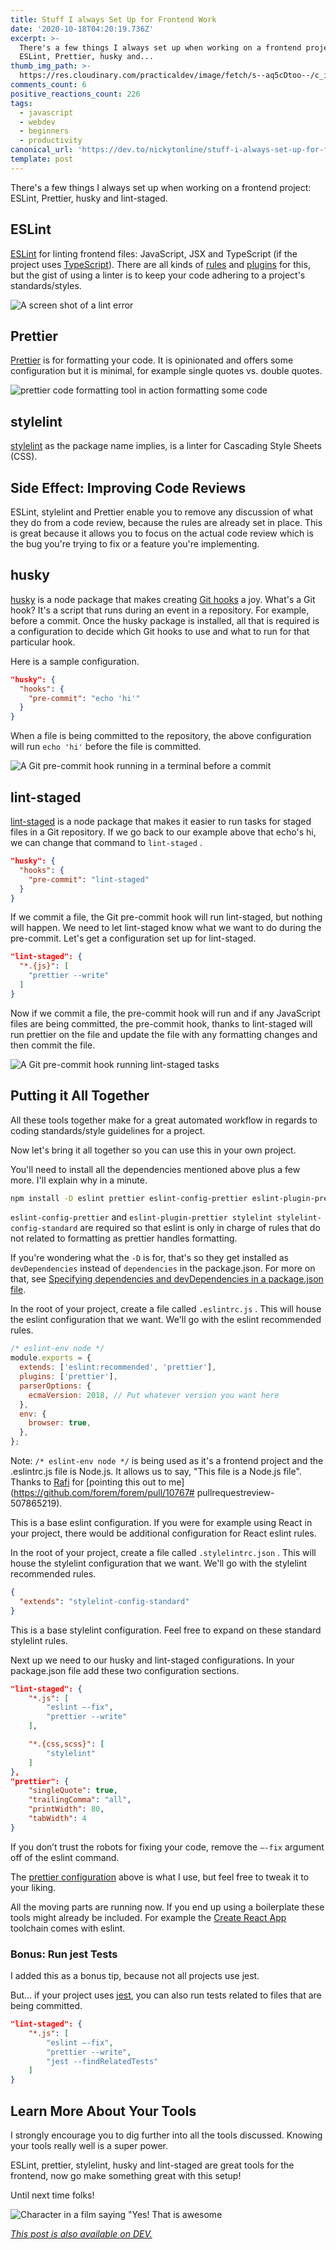 ```yaml
---
title: Stuff I always Set Up for Frontend Work
date: '2020-10-18T04:20:19.736Z'
excerpt: >-
  There's a few things I always set up when working on a frontend project:
  ESLint, Prettier, husky and...
thumb_img_path: >-
  https://res.cloudinary.com/practicaldev/image/fetch/s--aq5cDtoo--/c_imagga_scale,f_auto,fl_progressive,h_420,q_auto,w_1000/https://dev-to-uploads.s3.amazonaws.com/i/olzaevg5khtiad835vke.png
comments_count: 6
positive_reactions_count: 226
tags:
  - javascript
  - webdev
  - beginners
  - productivity
canonical_url: 'https://dev.to/nickytonline/stuff-i-always-set-up-for-frontend-work-56h2'
template: post
---
```

There's a few things I always set up when working on a frontend project: ESLint, Prettier, husky and lint-staged.

## ESLint

[ESLint](https://eslint.org) for linting frontend files: JavaScript, JSX and TypeScript (if the project uses [TypeScript](https://dev.to/nickytonline/why-you-might-want-to-consider-using-typescript-6j3)). There are all kinds of [rules](https://eslint.org/docs/rules/) and [plugins](https://eslint.org/docs/developer-guide/working-with-plugins) for this, but the gist of using a linter is to keep your code adhering to a project's standards/styles.

![A screen shot of a lint error](https://dev-to-uploads.s3.amazonaws.com/i/nyu8r5kj3mu5arl37mns.png)

## Prettier

[Prettier](https://prettier.io) is for formatting your code. It is opinionated and offers some configuration but it is minimal, for example single quotes vs. double quotes.

![prettier code formatting tool in action formatting some code](https://dev-to-uploads.s3.amazonaws.com/i/1b5cv01xqxhzn9w0jdhi.gif)

## stylelint

[stylelint](https://stylelint.io) as the package name implies, is a linter for Cascading Style Sheets (CSS).

## Side Effect: Improving Code Reviews

ESLint, stylelint and Prettier enable you to remove any discussion of what they do from a code review, because the rules are already set in place. This is great because it allows you to focus on the actual code review which is the bug you're trying to fix or a feature you're implementing.

## husky

[husky](https://github.com/typicode/husky) is a node package that makes creating [Git hooks](https://git-scm.com/book/en/v2/Customizing-Git-Git-Hooks) a joy. What's a Git hook? It's a script that runs during an event in a repository. For example, before a commit. Once the husky package is installed, all that is required is a configuration to decide which Git hooks to use and what to run for that particular hook.

Here is a sample configuration.


```json
"husky": {
  "hooks": {
    "pre-commit": "echo 'hi'"
  }
}
```


When a file is being committed to the repository, the above configuration will run 
`echo 'hi'`
 before the file is committed.

![A Git pre-commit hook running in a terminal before a commit](https://dev-to-uploads.s3.amazonaws.com/i/x64xahqayl7uj5xiqapb.png)  

## lint-staged

[lint-staged](https://github.com/okonet/lint-staged) is a node package that makes it easier to run tasks for staged files in a Git repository. If we go back to our example above that echo's hi, we can change that command to 
`lint-staged`
.


```json
"husky": {
  "hooks": {
    "pre-commit": "lint-staged"
  }
}
```


If we commit a file, the Git pre-commit hook will run lint-staged, but nothing will happen. We need to let lint-staged know what we want to do during the pre-commit. Let's get a configuration set up for lint-staged.


```json
"lint-staged": {
  "*.{js}": [
    "prettier --write"
  ]
}
```


Now if we commit a file, the pre-commit hook will run and if any JavaScript files are being committed, the pre-commit hook, thanks to lint-staged will run prettier on the file and update the file with any formatting changes and then commit the file.

![A Git pre-commit hook running lint-staged tasks](https://dev-to-uploads.s3.amazonaws.com/i/27q7nzts52vzyym5pmpg.png)

## Putting it All Together

All these tools together make for a great automated workflow in regards to coding standards/style guidelines for a project.

Now let's bring it all together so you can use this in your own project.

You'll need to install all the dependencies mentioned above plus a few more. I'll explain why in a minute.


```bash
npm install -D eslint prettier eslint-config-prettier eslint-plugin-prettier husky lint-staged
```


`eslint-config-prettier`
 and 
`eslint-plugin-prettier stylelint stylelint-config-standard`
 are required so that eslint is only in charge of rules that do not related to formatting as prettier handles formatting.

If you're wondering what the 
`-D`
 is for, that's so they get installed as 
`devDependencies`
 instead of 
`dependencies`
 in the package.json. For more on that, see [Specifying dependencies and devDependencies in a package.json file](https://docs.npmjs.com/specifying-dependencies-and-devdependencies-in-a-package-json-file).

In the root of your project, create a file called 
`.eslintrc.js`
. This will house the eslint configuration that we want. We'll go with the eslint recommended rules.


```javascript
/* eslint-env node */
module.exports = {
  extends: ['eslint:recommended', 'prettier'],
  plugins: ['prettier'],
  parserOptions: {
    ecmaVersion: 2018, // Put whatever version you want here
  },
  env: {
    browser: true,
  }, 
};
```


Note: 
`/* eslint-env node */`
 is being used as it's a frontend project and the .eslintrc.js file is Node.js. It allows us to say, "This file is a Node.js file". Thanks to [Rafi](https://dev.to/rafi993) for [pointing this out to me](https://github.com/forem/forem/pull/10767# pullrequestreview-507865219).

This is a base eslint configuration. If you were for example using React in your project, there would be additional configuration for React eslint rules.

In the root of your project, create a file called 
`.stylelintrc.json`
. This will house the stylelint configuration that we want. We'll go with the stylelint recommended rules.


```json
{
  "extends": "stylelint-config-standard"
}
```


This is a base stylelint configuration. Feel free to expand on these standard stylelint rules.

Next up we need to our husky and lint-staged configurations. In your package.json file add these two configuration sections.


```json
"lint-staged": {
    "*.js": [
        "eslint —-fix",
        "prettier --write"
    ],

    "*.{css,scss}": [
        "stylelint"
    ]
},
"prettier": {
    "singleQuote": true,
    "trailingComma": "all",
    "printWidth": 80,
    "tabWidth": 4
}
```


If you don’t trust the robots for fixing your code, remove the 
`—-fix`
 argument off of the eslint command.

The [prettier configuration](https://prettier.io/docs/en/configuration.html) above is what I use, but feel free to tweak it to your liking.

All the moving parts are running now. If you end up using a boilerplate these tools might already be included. For example the [Create React App](https://reactjs.org/docs/create-a-new-react-app.html) toolchain comes with eslint.

### Bonus: Run jest Tests

I added this as a bonus tip, because not all projects use jest.

But... if your project uses [jest](https://jestjs.io), you can also run tests related to files that are being committed.


```json
"lint-staged": {
    "*.js": [
        "eslint —-fix",
        "prettier --write",
        "jest --findRelatedTests"
    ]
}
```


## Learn More About Your Tools

I strongly encourage you to dig further into all the tools discussed. Knowing your tools really well is a super power.

ESLint, prettier, stylelint, husky and lint-staged are great tools for the frontend, now go make something great with this setup!

Until next time folks!

![Character in a film saying "Yes! That is awesome](https://media.giphy.com/media/Z6f7vzq3iP6Mw/giphy.gif)



*[This post is also available on DEV.](https://dev.to/nickytonline/stuff-i-always-set-up-for-frontend-work-56h2)*


<script>
const parent = document.getElementsByTagName('head')[0];
const script = document.createElement('script');
script.type = 'text/javascript';
script.src = 'https://cdnjs.cloudflare.com/ajax/libs/iframe-resizer/4.1.1/iframeResizer.min.js';
script.charset = 'utf-8';
script.onload = function() {
    window.iFrameResize({}, '.liquidTag');
};
parent.appendChild(script);
</script>    
